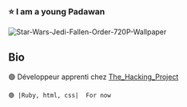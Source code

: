 ### ⭐️ I am a young Padawan 

![Star-Wars-Jedi-Fallen-Order-720P-Wallpaper](https://user-images.githubusercontent.com/97983718/154839248-f41747f3-f0f6-445b-ba8f-0e6c8c5c1cbe.jpeg)

## Bio
🟢 Développeur apprenti chez [The_Hacking_Project](https://www.thehackingproject.org/)

```🟢 |Ruby, html, css|  For now```

